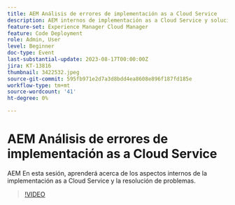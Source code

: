 ```yaml
---
title: AEM Análisis de errores de implementación as a Cloud Service
description: AEM internos de implementación as a Cloud Service y solución de problemas.
feature-set: Experience Manager Cloud Manager
feature: Code Deployment
role: Admin, User
level: Beginner
doc-type: Event
last-substantial-update: 2023-08-17T00:00:00Z
jira: KT-13816
thumbnail: 3422532.jpeg
source-git-commit: 595fb971e2d7a3d8bdd4ea8608e896f187fd185e
workflow-type: tm+mt
source-wordcount: '41'
ht-degree: 0%

---
```


# AEM Análisis de errores de implementación as a Cloud Service

AEM En esta sesión, aprenderá acerca de los aspectos internos de la implementación as a Cloud Service y la resolución de problemas.

>[!VIDEO](https://video.tv.adobe.com/v/3422532/?learn=on)
